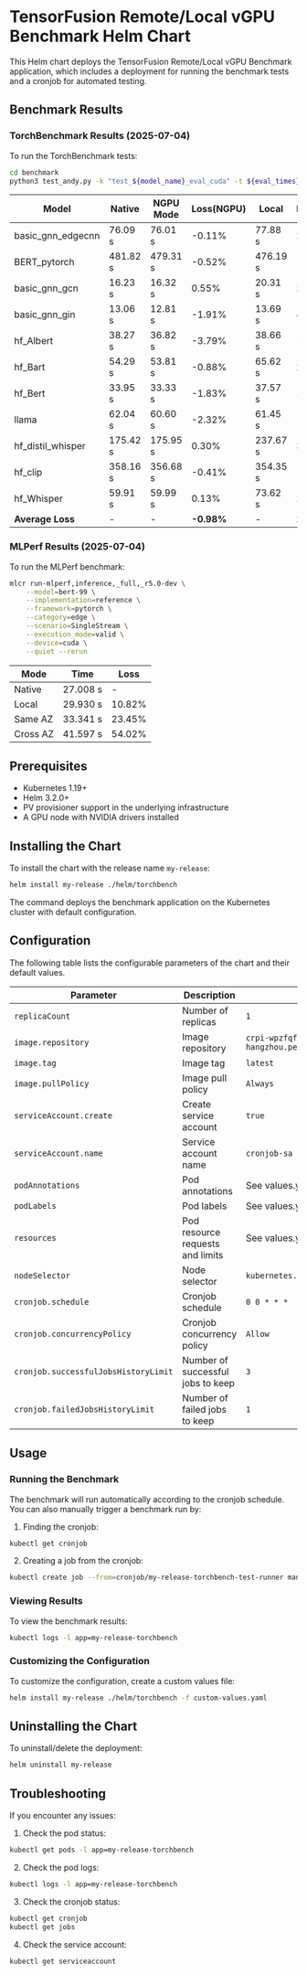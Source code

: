 # TensorFusion Remote/Local vGPU Benchmark Helm Chart

This Helm chart deploys the TensorFusion Remote/Local vGPU Benchmark application, which includes a deployment for running the benchmark tests and a cronjob for automated testing.

## Benchmark Results

### TorchBenchmark Results (2025-07-04)

To run the TorchBenchmark tests:
```bash
cd benchmark
python3 test_andy.py -k "test_${model_name}_eval_cuda" -t ${eval_times}
```

| Model | Native | NGPU Mode | Loss(NGPU) | Local | Loss(Local) | Same AZ | Loss(Same AZ) | Cross AZ | Loss(Cross AZ) |
|-------|---------|------------|------------|--------|-------------|---------|--------------|----------|----------------|
| basic_gnn_edgecnn | 76.09 s | 76.01 s | -0.11% | 77.88 s | 2.35% | 81.05 s | 6.52% | 77.87 s | - |
| BERT_pytorch | 481.82 s | 479.31 s | -0.52% | 476.19 s | -1.17% | 477.08 s | -0.98% | 476.77 s | - |
| basic_gnn_gcn | 16.23 s | 16.32 s | 0.55% | 20.31 s | 25.14% | 31.58 s | 94.58% | 64.67 s | - |
| basic_gnn_gin | 13.06 s | 12.81 s | -1.91% | 13.69 s | 4.82% | 17.01 s | 30.25% | - | - |
| hf_Albert | 38.27 s | 36.82 s | -3.79% | 38.66 s | 1.02% | 45.24 s | 18.21% | - | - |
| hf_Bart | 54.29 s | 53.81 s | -0.88% | 65.62 s | 20.87% | 102.89 s | 89.52% | - | - |
| hf_Bert | 33.95 s | 33.33 s | -1.83% | 37.57 s | 10.66% | 48.47 s | 42.77% | - | - |
| llama | 62.04 s | 60.60 s | -2.32% | 61.45 s | -0.95% | 62.55 s | 0.82% | - | - |
| hf_distil_whisper | 175.42 s | 175.95 s | 0.30% | 237.67 s | 35.49% | 375.54 s | 114.08% | 375.54 s | - |
| hf_clip | 358.16 s | 356.68 s | -0.41% | 354.35 s | -1.06% | 355.09 s | -0.86% | 371.04 s | 3.60% |
| hf_Whisper | 59.91 s | 59.99 s | 0.13% | 73.62 s | 22.88% | 100.14 s | 67.15% | 177.26 s | 195.88% |
| **Average Loss** | - | - | **-0.98%** | - | **10.91%** | - | **42.00%** | - | - |

### MLPerf Results (2025-07-04)

To run the MLPerf benchmark:
```bash
mlcr run-mlperf,inference,_full,_r5.0-dev \
    --model=bert-99 \
    --implementation=reference \
    --framework=pytorch \
    --category=edge \
    --scenario=SingleStream \
    --execution_mode=valid \
    --device=cuda \
    --quiet --rerun
```

| Mode | Time | Loss |
|------|------|------|
| Native | 27.008 s | - |
| Local | 29.930 s | 10.82% |
| Same AZ | 33.341 s | 23.45% |
| Cross AZ | 41.597 s | 54.02% |

## Prerequisites

- Kubernetes 1.19+
- Helm 3.2.0+
- PV provisioner support in the underlying infrastructure
- A GPU node with NVIDIA drivers installed

## Installing the Chart

To install the chart with the release name `my-release`:

```bash
helm install my-release ./helm/torchbench
```

The command deploys the benchmark application on the Kubernetes cluster with default configuration.

## Configuration

The following table lists the configurable parameters of the chart and their default values.

| Parameter | Description | Default |
|-----------|-------------|---------|
| `replicaCount` | Number of replicas | `1` |
| `image.repository` | Image repository | `crpi-wpzfqfci37r0ad3n.cn-hangzhou.personal.cr.aliyuncs.com/tensorfusionrobin/tensorfusionrobin` |
| `image.tag` | Image tag | `latest` |
| `image.pullPolicy` | Image pull policy | `Always` |
| `serviceAccount.create` | Create service account | `true` |
| `serviceAccount.name` | Service account name | `cronjob-sa` |
| `podAnnotations` | Pod annotations | See values.yaml |
| `podLabels` | Pod labels | See values.yaml |
| `resources` | Pod resource requests and limits | See values.yaml |
| `nodeSelector` | Node selector | `kubernetes.io/hostname: gpu-2` |
| `cronjob.schedule` | Cronjob schedule | `0 0 * * *` |
| `cronjob.concurrencyPolicy` | Cronjob concurrency policy | `Allow` |
| `cronjob.successfulJobsHistoryLimit` | Number of successful jobs to keep | `3` |
| `cronjob.failedJobsHistoryLimit` | Number of failed jobs to keep | `1` |

## Usage

### Running the Benchmark

The benchmark will run automatically according to the cronjob schedule. You can also manually trigger a benchmark run by:

1. Finding the cronjob:
```bash
kubectl get cronjob
```

2. Creating a job from the cronjob:
```bash
kubectl create job --from=cronjob/my-release-torchbench-test-runner manual-run
```

### Viewing Results

To view the benchmark results:

```bash
kubectl logs -l app=my-release-torchbench
```

### Customizing the Configuration

To customize the configuration, create a custom values file:

```bash
helm install my-release ./helm/torchbench -f custom-values.yaml
```

## Uninstalling the Chart

To uninstall/delete the deployment:

```bash
helm uninstall my-release
```

## Troubleshooting

If you encounter any issues:

1. Check the pod status:
```bash
kubectl get pods -l app=my-release-torchbench
```

2. Check the pod logs:
```bash
kubectl logs -l app=my-release-torchbench
```

3. Check the cronjob status:
```bash
kubectl get cronjob
kubectl get jobs
```

4. Check the service account:
```bash
kubectl get serviceaccount
``` 